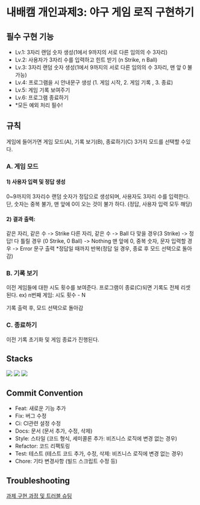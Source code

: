 # 내배캠 개인과제3: 야구 게임 로직 구현하기

## 필수 구현 기능
- Lv.1: 3자리 랜덤 숫자 생성(1에서 9까지의 서로 다른 임의의 수 3자리)
- Lv.2: 사용자가 3자리 수를 입력하고 힌트 받기 (n Strike, n Ball)
- Lv.3:  3자리 랜덤 숫자 생성(1에서 9까지의 서로 다른 임의의 수 3자리, 맨 앞 0 불가능)
- Lv.4: 프로그램을 시 안내문구 생성 (1. 게임 시작, 2. 게임 기록 , 3. 종료)
- Lv.5: 게임 기록 보여주기
- Lv.6: 프로그램 종료하기
- *모든 예외 처리 필수!

## 규칙
게임에 들어가면 게임 모드(A), 기록 보기(B), 종료하기(C) 3가지 모드를 선택할 수있다.

### A. 게임 모드
#### 1) 사용자 입력 및 정답 생성
0~9까지의 3자리수 랜덤 숫자가 정답으로 생성되며, 사용자도 3자리 수를 입력한다.
단, 숫자는 중복 불가, 맨 앞에 0이 오는 것이 불가 하다. (정답, 사용자 입력 모두 해당)

#### 2) 결과 출력: 
같은 자리, 같은 수 -> Strike
다른 자리, 같은 수 -> Ball
다 맞을 경우(3 Strike) -> 정답!
다 틀릴 경우 (0 Strike, 0 Ball) -> Nothing
맨 앞에 0, 중복 숫자, 문자 입력할 경우 -> Error 문구 출력
*정답일 때까지 반복(정답 일 경우, 종료 후 모드 선택으로 돌아감)

### B. 기록 보기
이전 게임들에 대한 시도 횟수를 보여준다.
프로그램이 종료(C)되면 기록도 전체 리셋 된다.
ex) n번째 게임: 시도 횟수 - N

기록 출력 후, 모드 선택으로 돌아감

### C. 종료하기
이전 기록 초기화 및 게임 종료가 진행된다.

## Stacks
<img src="https://img.shields.io/badge/Swift-F05138?style=flat&logo=swift&logoColor=white"/></a>
<img src="https://img.shields.io/badge/Git-F05032?style=flat&logo=git&logoColor=white"/></a>
<img src="https://img.shields.io/badge/GitHub-181717?style=flat&logo=github&logoColor=white"/></a>

## Commit Convention
- Feat: 새로운 기능 추가
- Fix: 버그 수정
- Ci: CI관련 설정 수정
- Docs:	문서 (문서 추가, 수정, 삭제)
- Style:	스타일 (코드 형식, 세미콜론 추가: 비즈니스 로직에 변경 없는 경우)
- Refactor:	코드 리팩토링
- Test:	테스트 (테스트 코드 추가, 수정, 삭제: 비즈니스 로직에 변경 없는 경우)
- Chore:	기타 변경사항 (빌드 스크립트 수정 등)

## Troubleshooting
[과제 구현 과정 및 트러블 슈팅](https://velog.io/@soycong/%EB%82%B4%EB%B0%B0%EC%BA%A0-Task-3-%EC%95%BC%EA%B5%AC-%EA%B2%8C%EC%9E%84-%EB%A1%9C%EC%A7%81-%EA%B5%AC%ED%98%84%ED%95%98%EA%B8%B0)
